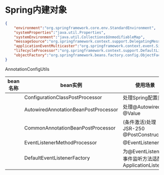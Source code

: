 
# Spring内建对象

```json
{
    "environment":"org.springframework.core.env.StandardEnvironment",
    "systemProperties":"java.util.Properties",
    "systemEnvironment":"java.util.Collections$UnmodifiableMap",
    "messageSource":"org.springframework.context.support.DelegatingMessageSource",
    "applicationEventMulticaster":"org.springframework.context.event.SimpleApplicationEventMulticaster",
    "lifecycleProcessor":"org.springframework.context.support.DefaultLifecycleProcessor",
    "objectFactory":"org.springframework.beans.factory.config.ObjectFactoryCreatingFactoryBean$TargetBeanObjectFactory"
}
```

AnnotationConfigUtils

|  bean名称   | bean实例  |使用场景  |
|  ----  | ----  |----  |
|   | ConfigurationClassPostProcessor |处理Spring配置类 |
|   | AutowiredAnnotationBeanPostProcessor |处理@Autowired @Value |
|   | CommonAnnotationBeanPostProcessor |(条件激活)处理JSR-250  @PostConstruct |
|   | EventListenerMethodProcessor | @EventListener |
|   | DefaultEventListenerFactory | 为@EventListener 事件监听方法适配为ApplicationListener |






